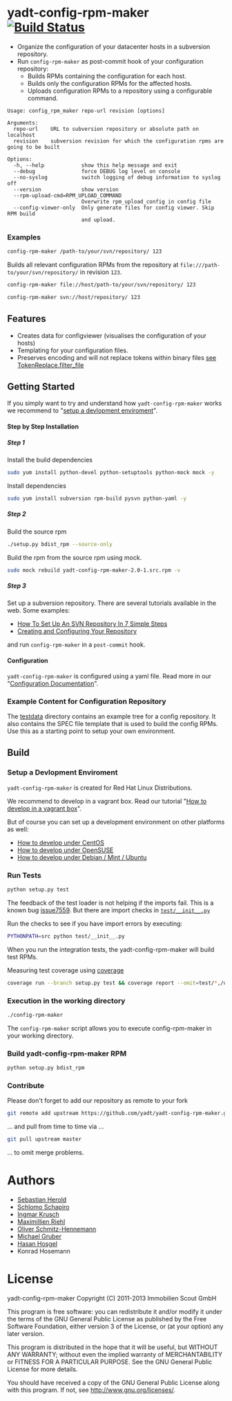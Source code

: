 yadt-config-rpm-maker [![Build Status](https://travis-ci.org/yadt/yadt-config-rpm-maker.png?branch=master)](https://travis-ci.org/yadt/yadt-config-rpm-maker)
=====================

* Organize the configuration of your datacenter hosts in a subversion repository.
* Run `config-rpm-maker` as post-commit hook of your configuration repository:
  * Builds RPMs containing the configuration for each host.
  * Builds only the configuration RPMs for the affected hosts.
  * Uploads configuration RPMs to a repository using a configurable command.

```
Usage: config_rpm_maker repo-url revision [options]

Arguments:
  repo-url    URL to subversion repository or absolute path on localhost
  revision    subversion revision for which the configuration rpms are going to be built

Options:
  -h, --help            show this help message and exit
  --debug               force DEBUG log level on console
  --no-syslog           switch logging of debug information to syslog off
  --version             show version
  --rpm-upload-cmd=RPM_UPLOAD_COMMAND
                        Overwrite rpm_upload_config in config file
  --config-viewer-only  Only generate files for config viewer. Skip RPM build
                        and upload.
```

### Examples

```bash
config-rpm-maker /path-to/your/svn/repository/ 123
```
Builds all relevant configuration RPMs from the repository at `file:///path-to/your/svn/repository/` in revision `123`.

```bash
config-rpm-maker file://host/path-to/your/svn/repository/ 123
```

```bash
config-rpm-maker svn://host/repository/ 123
```

## Features

  * Creates data for configviewer (visualises the configuration of your hosts)
  * Templating for your configuration files.
  * Preserves encoding and will not replace tokens within binary files [see TokenReplace.filter_file](https://github.com/yadt/yadt-config-rpm-maker/blob/master/src/config_rpm_maker/token/tokenreplacer.py#L172)

## Getting Started

If you simply want to try and understand how `yadt-config-rpm-maker` works we recommend to "[setup a devlopment enviroment](https://github.com/yadt/yadt-config-rpm-maker#setup-a-devlopment-enviroment)".

#### Step by Step Installation

##### Step 1

Install the build dependencies
```bash
sudo yum install python-devel python-setuptools python-mock mock -y
```
Install dependencies
```bash
sudo yum install subversion rpm-build pysvn python-yaml -y
```

##### Step 2

Build the source rpm
```bash
./setup.py bdist_rpm --source-only
```

Build the rpm from the source rpm using mock.
```bash
sudo mock rebuild yadt-config-rpm-maker-2.0-1.src.rpm -v
```

##### Step 3

Set up a subversion repository. There are several tutorials available in the web.
Some examples:
  * [How To Set Up An SVN Repository In 7 Simple Steps](http://www.civicactions.com/blog/2010/may/25/how_set_svn_repository_7_simple_steps)
  * [Creating and Configuring Your Repository](http://svnbook.red-bean.com/en/1.7/svn.reposadmin.create.html)

and run `config-rpm-maker` in a `post-commit` hook.

#### Configuration

`yadt-config-rpm-maker` is configured using a yaml file. Read more in our "[Configuration Documentation](https://github.com/yadt/yadt-config-rpm-maker/blob/master/docs/CONFIGURATION.md#configuration)".

### Example Content for Configuration Repository

The [testdata](https://github.com/yadt/yadt-config-rpm-maker/tree/master/testdata/svn_repo/) directory contains
an example tree for a config repository. It also contains the SPEC file template that is used to
build the config RPMs. Use this as a starting point to setup your own environment.


## Build

### Setup a Devlopment Enviroment

`yadt-config-rpm-maker` is created for Red Hat Linux Distributions.

We recommend to develop in a vagrant box. Read our tutorial "[How to develop in a vagrant box](https://github.com/yadt/yadt-config-rpm-maker/tree/master/develop-in-a-vagrant-box)".

But of course you can set up a development environment on other platforms as well:
* [How to develop under CentOS](https://github.com/yadt/yadt-config-rpm-maker/blob/master/docs/HOWTO_CentOS.md)
* [How to develop under OpenSUSE](https://github.com/yadt/yadt-config-rpm-maker/blob/master/docs/HOWTO_OpenSUSE.md)
* [How to develop under Debian / Mint / Ubuntu](https://github.com/yadt/yadt-config-rpm-maker/blob/master/docs/HOWTO_Debian.md)


### Run Tests

```bash
python setup.py test
```

The feedback of the test loader is not helping if the imports fail.
This is a known bug [issue7559](http://bugs.python.org/issue7559).
But there are import checks in [`test/__init__.py`](https://github.com/yadt/yadt-config-rpm-maker/blob/master/test/__init__.py)

Run the checks to see if you have import errors by executing:
```bash
PYTHONPATH=src python test/__init__.py
```

When you run the integration tests, the yadt-config-rpm-maker will build test RPMs.


Measuring test coverage using [coverage](https://pypi.python.org/pypi/coverage)
```bash
coverage run --branch setup.py test && coverage report --omit=test/*,/usr/*,setup.py,src/config_rpm_maker/magic.py
```

### Execution in the working directory

```bash
./config-rpm-maker
```
The `config-rpm-maker` script allows you to execute config-rpm-maker in your working directory.

### Build yadt-config-rpm-maker RPM

```bash
python setup.py bdist_rpm
```

### Contribute

Please don't forget to add our repository as remote to your fork
```bash
git remote add upstream https://github.com/yadt/yadt-config-rpm-maker.git
```
... and pull from time to time via ...
```bash
git pull upstream master
```
... to omit merge problems.

Authors
=======

* [Sebastian Herold](https://github.com/heroldus)
* [Schlomo Schapiro](https://github.com/schlomo)
* [Ingmar Krusch](https://github.com/ingmarkrusch)
* [Maximillien Riehl](https://github.com/mriehl)
* [Oliver Schmitz-Hennemann](https://github.com/oli99sc)
* [Michael Gruber](https://github.com/aelgru)
* [Hasan Hosgel](https://github.com/alosdev)
* Konrad Hosemann

License
=======

yadt-config-rpm-maker
Copyright (C) 2011-2013 Immobilien Scout GmbH

This program is free software: you can redistribute it and/or modify
it under the terms of the GNU General Public License as published by
the Free Software Foundation, either version 3 of the License, or
(at your option) any later version.

This program is distributed in the hope that it will be useful,
but WITHOUT ANY WARRANTY; without even the implied warranty of
MERCHANTABILITY or FITNESS FOR A PARTICULAR PURPOSE.  See the
GNU General Public License for more details.

You should have received a copy of the GNU General Public License
along with this program.  If not, see <http://www.gnu.org/licenses/>.
